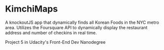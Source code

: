 # KimchiMaps
A knockoutJS app that dynamically finds all Korean Foods in the NYC metro area. 
Utilizes the Foursquare API to dynamically display the restaurant address and number of checkins in real time.

Project 5 in Udacity's Front-End Dev Nanodegree
